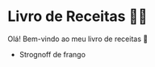 # Livro de Receitas :man_cook:

Olá! Bem-vindo ao meu livro de receitas :wave:

- Strognoff de frango
